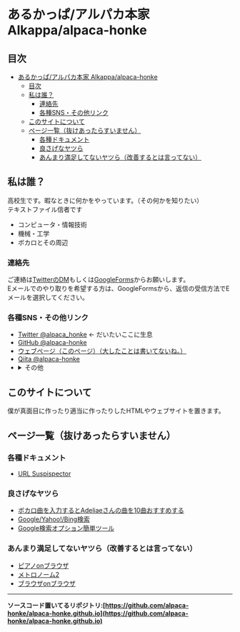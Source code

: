 # あるかっぱ/アルパカ本家 Alkappa/alpaca-honke  

## 目次  
- [あるかっぱ/アルパカ本家 Alkappa/alpaca-honke](#あるかっぱアルパカ本家-alkappaalpaca-honke)
  - [目次](#目次)
  - [私は誰？](#私は誰)
    - [連絡先](#連絡先)
    - [各種SNS・その他リンク](#各種snsその他リンク)
  - [このサイトについて](#このサイトについて)
  - [ページ一覧（抜けあったらすいません）](#ページ一覧抜けあったらすいません)
    - [各種ドキュメント](#各種ドキュメント)
    - [良さげなヤツら](#良さげなヤツら)
    - [あんまり満足してないヤツら（改善するとは言ってない）](#あんまり満足してないヤツら改善するとは言ってない)

## 私は誰？  
高校生です。暇なときに何かをやっています。（その何かを知りたい）  
テキストファイル信者です  

- コンピュータ・情報技術  
- 機械・工学  
- ボカロとその周辺  

### 連絡先  
ご連絡は[TwitterのDM](https://twitter.com/messages/compose?recipient_id=1438822849926500359)もしくは[GoogleForms](https://docs.google.com/forms/d/e/1FAIpQLSdRuzAmGEqDV4RRd-70JKXD0lAHE6xjEp8Qp5-Jfut-ysQMYQ/viewform)からお願いします。  
Eメールでのやり取りを希望する方は、GoogleFormsから、返信の受信方法でEメールを選択してください。  


### 各種SNS・その他リンク  
- [Twitter @alpaca_honke](https://twitter.com/alpaca_honke) <- だいたいここに生息
- [GitHub @alpaca-honke](https://github.com/alpaca-honke)  
- [ウェブページ（このページ）（大したことは書いてないね。）](https://alpaca-honke.github.io)  
- [Qiita @alpaca-honke](https://qiita.com/alpaca-honke)  
- <details>
    <summary>その他</summary>
      <ul>
        <li><a href="https://spoon.onelink.me/Uuzo/yj2thiby">Spoon @alkappa_alpaca</a></li>
        <li><a href="https://twitter.com/al_alpaca">Twitter (Spoon垢) @al?alpaca</a></li>
      </ul>
    </details>

## このサイトについて  
僕が真面目に作ったり適当に作ったりしたHTMLやウェブサイトを置きます。  

## ページ一覧（抜けあったらすいません）  
### 各種ドキュメント  
- [URL Suspispector](https://alpaca-honke.github.io/url_suspispector)  

### 良さげなヤツら  
- [ボカロ曲を入力するとAdeliaeさんの曲を10曲おすすめする](https://alpaca-honke.github.io/ade-music)
- [Google/Yahoo!/Bing検索](https://alpaca-honke.github.io/textbox)  
- [Google検索オプション簡単ツール](https://alpaca-honke.github.io/google-option)   

### あんまり満足してないヤツら（改善するとは言ってない）  
- [ピアノonブラウザ](https://alpaca-honke.github.io/keyboard)  
- [メトロノーム2](https://alpaca-honke.github.io/metronome)  
- [ブラウザonブラウザ](https://alpaca-honke.github.io/browser) 

***  

**ソースコード置いてるリポジトリ:[https://github.com/alpaca-honke/alpaca-honke.github.io](https://github.com/alpaca-honke/alpaca-honke.github.io)**
